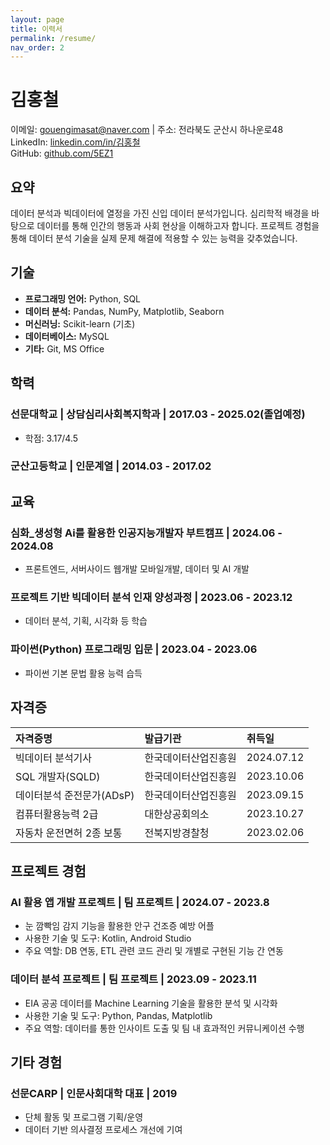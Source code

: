 ```yaml
---
layout: page
title: 이력서
permalink: /resume/
nav_order: 2
---
```


# 김홍철
이메일: gouengimasat@naver.com | 주소: 전라북도 군산시 하나운로48  
LinkedIn: [linkedin.com/in/김홍철](https://www.linkedin.com/in/%ED%99%8D%EC%B2%A0-%EA%B9%80-0213572a1/)  
GitHub: [github.com/5EZ1](https://github.com/5EZ1)  

## 요약
데이터 분석과 빅데이터에 열정을 가진 신입 데이터 분석가입니다. 심리학적 배경을 바탕으로 데이터를 통해 인간의 행동과 사회 현상을 이해하고자 합니다. 프로젝트 경험을 통해 데이터 분석 기술을 실제 문제 해결에 적용할 수 있는 능력을 갖추었습니다.

## 기술
- **프로그래밍 언어:** Python, SQL
- **데이터 분석:** Pandas, NumPy, Matplotlib, Seaborn
- **머신러닝:** Scikit-learn (기초)
- **데이터베이스:** MySQL
- **기타:** Git, MS Office

## 학력

### 선문대학교 | 상담심리사회복지학과 | 2017.03 - 2025.02(졸업예정)
- 학점: 3.17/4.5

### 군산고등학교 | 인문계열 | 2014.03 - 2017.02

## 교육

### 심화_생성형 Ai를 활용한 인공지능개발자 부트캠프 | 2024.06 - 2024.08
- 프론트엔드, 서버사이드 웹개발 모바일개발, 데이터 및 AI 개발

### 프로젝트 기반 빅데이터 분석 인재 양성과정 | 2023.06 - 2023.12
- 데이터 분석, 기획, 시각화 등 학습

### 파이썬(Python) 프로그래밍 입문 | 2023.04 - 2023.06
- 파이썬 기본 문법 활용 능력 습득

## 자격증

| 자격증명 | 발급기관 | 취득일 |
|:---------|:---------|:-------|
| 빅데이터 분석기사 | 한국데이터산업진흥원 | 2024.07.12 |
| SQL 개발자(SQLD) | 한국데이터산업진흥원 | 2023.10.06 |
| 데이터분석 준전문가(ADsP) | 한국데이터산업진흥원 | 2023.09.15 |
| 컴퓨터활용능력 2급 | 대한상공회의소 | 2023.10.27 |
| 자동차 운전면허 2종 보통 | 전북지방경찰청 | 2023.02.06 |

## 프로젝트 경험

### AI 활용 앱 개발 프로젝트 | 팀 프로젝트 | 2024.07 - 2023.8
- 눈 깜빡임 감지 기능을 활용한 안구 건조증 예방 어플
- 사용한 기술 및 도구: Kotlin, Android Studio
- 주요 역할: DB 연동, ETL 관련 코드 관리 및 개별로 구현된 기능 간 연동

### 데이터 분석 프로젝트 | 팀 프로젝트 | 2023.09 - 2023.11
- EIA 공공 데이터를 Machine Learning 기술을 활용한 분석 및 시각화
- 사용한 기술 및 도구: Python, Pandas, Matplotlib
- 주요 역할: 데이터를 통한 인사이트 도출 및 팀 내 효과적인 커뮤니케이션 수행

## 기타 경험

### 선문CARP | 인문사회대학 대표 | 2019
- 단체 활동 및 프로그램 기획/운영
- 데이터 기반 의사결정 프로세스 개선에 기여
